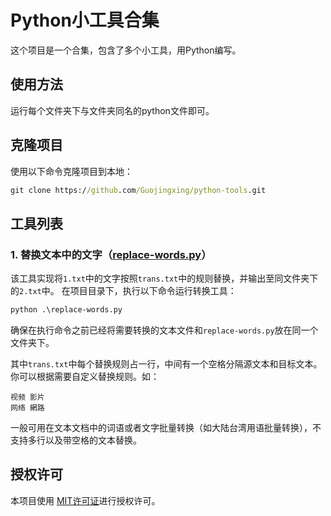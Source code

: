 # Python小工具合集
这个项目是一个合集，包含了多个小工具，用Python编写。
## 使用方法
运行每个文件夹下与文件夹同名的python文件即可。
## 克隆项目
使用以下命令克隆项目到本地：
```bat
git clone https://github.com/Guojingxing/python-tools.git
```
## 工具列表
### 1. 替换文本中的文字（[replace-words.py](replace-words/replace-words.py)）
该工具实现将`1.txt`中的文字按照`trans.txt`中的规则替换，并输出至同文件夹下的`2.txt`中。
在项目目录下，执行以下命令运行转换工具：
```bat
python .\replace-words.py
```
确保在执行命令之前已经将需要转换的文本文件和`replace-words.py`放在同一个文件夹下。

其中`trans.txt`中每个替换规则占一行，中间有一个空格分隔源文本和目标文本。你可以根据需要自定义替换规则。如：
```
视频 影片
网络 網路 
```
一般可用在文本文档中的词语或者文字批量转换（如大陆台湾用语批量转换），不支持多行以及带空格的文本替换。
## 授权许可
本项目使用 [MIT许可证](LICENSE)进行授权许可。

